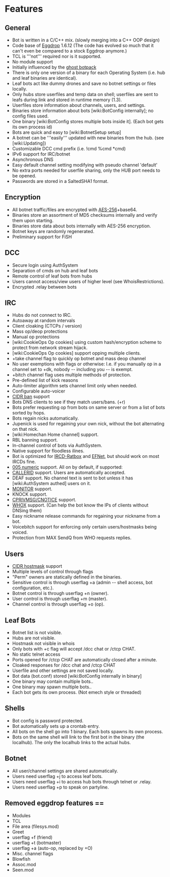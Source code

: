 # Features

## General
 * Bot is written in a C/C++ mix. (slowly merging into a C++ OOP design)
 * Code base of [Eggdrop](http://www.eggheads.org) 1.6.12 (The code has evolved so much that it can't even be compared to a stock Eggdrop anymore.)
 * TCL is '''not''' required nor is it supported.
 * No module support
 * Initially influenced by the [ghost botpack](http://ghost.botpack.net)
 * There is only one version of a binary for each Operating System (i.e. hub and leaf binaries are identical).
 * Leaf bots act like dummy drones and save no botnet settings or files locally.
 * Only hubs store userfiles and temp data on shell; userfiles are sent to leafs during link and stored in runtime memory (1.3).
 * Userfiles store information about channels, users, and settings.
 * Binaries store information about bots [wiki:BotConfig internally]; no config files used.
 * One binary [wiki:BotConfig stores multiple bots inside it]. (Each bot gets its own process id)
 * Bots are quick and easy to [wiki:BotnetSetup setup]
 * A botnet can be '''easily''' updated with new binaries from the hub. (see [wiki:Updating])
 * Customizable DCC cmd prefix (i.e. !cmd %cmd *cmd)
 * IPv6 support for IRC/botnet
 * Asynchronous DNS
 * Easy default channel setting modifying with pseudo channel 'default'
 * No extra ports needed for userfile sharing, only the HUB port needs to be opened.
 * Passwords are stored in a SaltedSHA1 format.

## Encryption
 * All botnet traffic/files are encrypted with [AES-256](http://en.wikipedia.org/wiki/Advanced_Encryption_Standard)+base64.
 * Binaries store an assortment of MD5 checksums internally and verify them upon starting.
 * Binaries store data about bots internally with AES-256 encryption.
 * Botnet keys are randomly regenerated.
 * Preliminary support for FiSH

## DCC
 * Secure login using AuthSystem
 * Separation of cmds on hub and leaf bots
 * Remote control of leaf bots from hubs
 * Users cannot access/view users of higher level (see WhoisRestrictions).
 * Encrypted .relay between bots

## IRC
 * Hubs do not connect to IRC.
 * Autoaway at random intervals
 * Client cloaking (CTCPs / version)
 * Mass op/deop protections
 * Manual op protections
 * [wiki:CookieOps Op cookies] using custom hash/encryption scheme to protect from network stream hijack.
 * [wiki:CookieOps Op cookies] support opping multiple clients.
 * +take channel flag to quickly op botnet and mass deop channel
 * No user exemptions with flags or otherwise: I.e. if you manually op in a channel set to +dk, nobody -- including you -- is exempt.
 * +bitch channel flag uses multiple methods of protection.
 * Pre-defined list of kick reasons
 * Auto-limiter algorithm sets channel limit only when needed.
 * Configurable auto-voicer
 * [CIDR ban](http://svn.ratbox.org/svnroot/ircd-ratbox/trunk/doc/CIDR.txt) support
 * Bots DNS clients to see if they match users/bans. (+r)
 * Bots prefer requesting op from bots on same server or from a list of bots sorted by hops.
 * Bots regain nicks automatically.
  * Jupenick is used for regaining your own nick, without the bot alternating on that nick.
 * [wiki:Homechan Home channel] support.
 * RBL banning support.
 * In-channel control of bots via AuthSystem.
 * Native support for floodless ilines.
 * Bot is optimized for [IRCD-Ratbox](http://www.ircd-ratbox.org/) and [EFNet](http://www.efnet.org), but should work on most IRCDs fine.
 * [005 numeric](http://www.irc.org/tech_docs/005.html) support. All on by default, if supported:
  * [CALLERID](http://svn.ratbox.org/svnroot/ircd-ratbox/trunk/doc/modeg.txt) support. Users are automatically accepted.
  * DEAF support. No channel text is sent to bot unless it has [wiki:AuthSystem authed] users on it.
  * [MONITOR](http://svn.ratbox.org/svnroot/ircd-ratbox/trunk/doc/monitor.txt) support.
  * KNOCK support.
  * [CPRIVMSG/CNOTICE](http://ircu.sourceforge.net/release.2.10.02-cprivmsg.html) support.
  * [WHOX](http://ircu.sourceforge.net/release.2.10.01-who.html) support. (Can help the bot know the IPs of clients without DNSing them)
 * Easy nickname release commands for regaining your nickname from a bot.
 * Voicebitch support for enforcing only certain users/hostmasks being voiced.
 * Protection from MAX SendQ from WHO requests replies.

## Users
 * [CIDR hostmask](http://svn.ratbox.org/svnroot/ircd-ratbox/trunk/doc/CIDR.txt) support
 * Multiple levels of control through flags
 * "Perm" owners are statically defined in the binaries.
 * Sensitive control is through userflag +a (admin -- shell access, bot configuration, etc.).
 * Botnet control is through userflag +n (owner).
 * User control is through userflag +m (master).
 * Channel control is through userflag +o (op).


## Leaf Bots
 * Botnet list is not visible.
 * Hubs are not visible.
 * Hostmask not visible in whois
 * Only bots with +c flag will accept /dcc chat or /ctcp CHAT.
 * No static telnet access
 * Ports opened for /ctcp CHAT are automatically closed after a minute.
 * Cloaked responses for /dcc chat and /ctcp CHAT
 * Userfile and other settings are not saved locally.
 * Bot data (bot.conf) stored [wiki:BotConfig internally in binary]
 * One binary may contain multiple bots..
 * One binary may spawn multiple bots..
 * Each bot gets its own process. (Not emech style or threaded)

## Shells
 * Bot config is password protected.
 * Bot automatically sets up a crontab entry.
 * All bots on the shell go into 1 binary. Each bots spawns its own process.
 * Bots on the same shell will link to the first bot in the binary (the localhub). The only the localhub links to the actual hubs.

## Botnet
 * All user/channel settings are shared automatically.
 * Users need userflag +j to access leaf bots.
 * Users need userflag +i to access hub bots through telnet or .relay.
 * Users need userflag +p to speak on partyline.

## Removed eggdrop features ==
 * Modules
 * TCL
 * File area (filesys.mod)
 * Greet
 * userflag +f (friend)
 * userflag +t (botmaster)
 * userflag +a (auto-op, replaced by +O)
 * Misc. channel flags
 * Blowfish
 * Assoc.mod
 * Seen.mod

